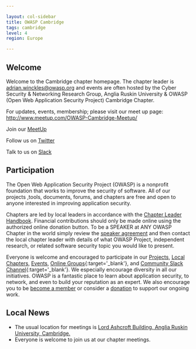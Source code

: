 ```yaml
---

layout: col-sidebar
title: OWASP Cambridge
tags: cambridge
level: 4
region: Europe

---
```



## Welcome

Welcome to the Cambridge chapter homepage. The chapter leader is <a href="mailto:adrian.winckles@owasp.org">adrian.winckles@owasp.org</a> and events are often hosted by the Cyber Security & Networking Research Group, Anglia Ruskin University & OWASP (Open Web Application Security Project) Cambridge Chapter.

For updates, events, membership; please visit our meet up page: <a href="http://www.meetup.com/OWASP-Cambridge-Meetup/">http://www.meetup.com/OWASP-Cambridge-Meetup/</a>

Join our <a href="https://www.meetup.com/OWASP-Cambridge-Meetup/">MeetUp</a>

Follow us on <a href="http://twitter.com/#!/owaspcambs">Twitter</a>

Talk to us on <a href="https://owasp.slack.com/app_redirect?channel=chapter-cambridge">Slack</a>


## Participation
The Open Web Application Security Project (OWASP) is a nonprofit foundation that works to improve the security of software. All of our projects ,tools, documents, forums, and chapters are free and open to anyone interested in improving application security.

Chapters are led by local leaders in accordance with the [Chapter Leader Handbook](/www-policy/rules-of-procedure/chapter-handbook). Financial contributions should only be made online using the authorized online donation button. To be a SPEAKER at ANY OWASP Chapter in the world simply review the [speaker agreement](/www-policy/speaker-agreement) and then contact the local chapter leader with details of what OWASP Project, independent research, or related software security topic you would like to present.

Everyone is welcome and encouraged to participate in our [Projects](/projects), [Local Chapters](/chapters), [Events](/events), [Online Groups](https://groups.google.com/a/owasp.com/){:target='_blank'}, and [Community Slack Channel](https://owasp.slack.com/){:target='_blank'}. We especially encourage diversity in all our initiatives. OWASP is a fantastic place to learn about application security, to network, and even to build your reputation as an expert. We also encourage you to be [become a member](/membership) or consider a [donation](/donate) to support our ongoing work.

## Local News
- The usual location for meetings is <a href="https://www.google.com/maps/place/Lord+Ashcroft+International+Business+School/@52.2040842,0.1319889,17z/data=!3m1!4b1!4m5!3m4!1s0x47d8708fb691829b:0xb4a8f850b1cf6fd!8m2!3d52.2040842!4d0.1341776">Lord Ashcroft Building, Anglia Ruskin University, Cambridge.</a>
- Everyone is welcome to join us at our chapter meetings.

